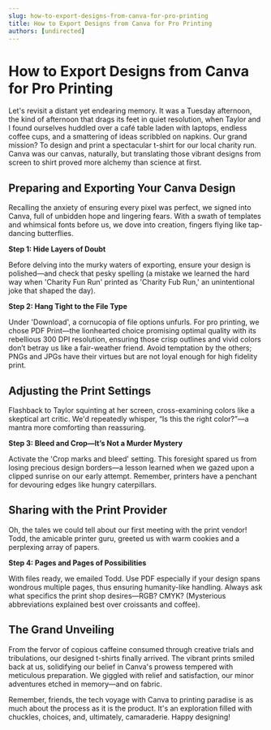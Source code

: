 ```yaml
---
slug: how-to-export-designs-from-canva-for-pro-printing
title: How to Export Designs from Canva for Pro Printing
authors: [undirected]
---
```


# How to Export Designs from Canva for Pro Printing

Let's revisit a distant yet endearing memory. It was a Tuesday afternoon, the kind of afternoon that drags its feet in quiet resolution, when Taylor and I found ourselves huddled over a café table laden with laptops, endless coffee cups, and a smattering of ideas scribbled on napkins. Our grand mission? To design and print a spectacular t-shirt for our local charity run. Canva was our canvas, naturally, but translating those vibrant designs from screen to shirt proved more alchemy than science at first.

## Preparing and Exporting Your Canva Design

Recalling the anxiety of ensuring every pixel was perfect, we signed into Canva, full of unbidden hope and lingering fears. With a swath of templates and whimsical fonts before us, we dove into creation, fingers flying like tap-dancing butterflies. 

**Step 1: Hide Layers of Doubt**

Before delving into the murky waters of exporting, ensure your design is polished—and check that pesky spelling (a mistake we learned the hard way when 'Charity Fun Run' printed as 'Charity Fub Run,' an unintentional joke that shaped the day).

**Step 2: Hang Tight to the File Type**

Under 'Download', a cornucopia of file options unfurls. For pro printing, we chose PDF Print—the lionhearted choice promising optimal quality with its rebellious 300 DPI resolution, ensuring those crisp outlines and vivid colors don’t betray us like a fair-weather friend. Avoid temptation by the others; PNGs and JPGs have their virtues but are not loyal enough for high fidelity print.

## Adjusting the Print Settings

Flashback to Taylor squinting at her screen, cross-examining colors like a skeptical art critic. We'd repeatedly whisper, “Is this the right color?”—a mantra more comforting than reassuring.

**Step 3: Bleed and Crop—It’s Not a Murder Mystery**

Activate the 'Crop marks and bleed' setting. This foresight spared us from losing precious design borders—a lesson learned when we gazed upon a clipped sunrise on our early attempt. Remember, printers have a penchant for devouring edges like hungry caterpillars.

## Sharing with the Print Provider

Oh, the tales we could tell about our first meeting with the print vendor! Todd, the amicable printer guru, greeted us with warm cookies and a perplexing array of papers.

**Step 4: Pages and Pages of Possibilities**

With files ready, we emailed Todd. Use PDF especially if your design spans wondrous multiple pages, thus ensuring humanity-like handling. Always ask what specifics the print shop desires—RGB? CMYK? (Mysterious abbreviations explained best over croissants and coffee).

## The Grand Unveiling

From the fervor of copious caffeine consumed through creative trials and tribulations, our designed t-shirts finally arrived. The vibrant prints smiled back at us, solidifying our belief in Canva's prowess tempered with meticulous preparation. We giggled with relief and satisfaction, our minor adventures etched in memory—and on fabric. 

Remember, friends, the tech voyage with Canva to printing paradise is as much about the process as it is the product. It's an exploration filled with chuckles, choices, and, ultimately, camaraderie. Happy designing!